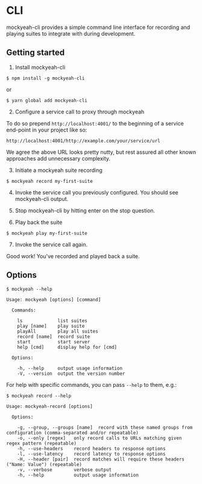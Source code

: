 # CLI

mockyeah-cli provides a simple command line interface for recording and playing suites to integrate with during development.

## Getting started

1. Install mockyeah-cli

```shell
$ npm install -g mockyeah-cli
```

or

```
$ yarn global add mockyeah-cli
```

2. Configure a service call to proxy through mockyeah

To do so prepend `http://localhost:4001/` to the beginning of a service end-point in your project like so:

```
http://localhost:4001/http://example.com/your/service/url
```

We agree the above URL looks pretty nutty, but rest assured all other known approaches add unnecessary complexity.

3. Initiate a mockyeah suite recording

```shell
$ mockyeah record my-first-suite
```

4. Invoke the service call you previously configured. You should see mockyeah-cli output.

5. Stop mockyeah-cli by hitting enter on the stop question.

6. Play back the suite

```shell
$ mockyeah play my-first-suite
```

7. Invoke the service call again.

Good work! You've recorded and played back a suite.

## Options

```console
$ mockyeah --help

Usage: mockyeah [options] [command]

  Commands:

    ls             list suites
    play [name]    play suite
    playAll        play all suites
    record [name]  record suite
    start          start server
    help [cmd]     display help for [cmd]

  Options:

    -h, --help     output usage information
    -V, --version  output the version number
```

For help with specific commands, you can pass `--help` to them, e.g.:

```console
$ mockyeah record --help

Usage: mockyeah-record [options]

  Options:

    -g, --group, --groups [name]  record with these named groups from configuration (comma-separated and/or repeatable)
    -o, --only [regex]   only record calls to URLs matching given regex pattern (repeatable)
    -h, --use-headers    record headers to response options
    -l, --use-latency    record latency to response options
    -H, --header [pair]  record matches will require these headers ("Name: Value") (repeatable)
    -v, --verbose        verbose output
    -h, --help           output usage information
```
